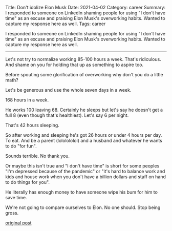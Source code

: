 Title: Don't idolize Elon Musk
Date: 2021-04-02
Category: career
Summary: I responded to someone on LinkedIn shaming people for using "I don't have time" as an excuse and praising Elon Musk's overworking habits. Wanted to capture my response here as well.
Tags: career

I responded to someone on LinkedIn shaming people for using "I don't have time" as an excuse and praising Elon Musk's overworking habits. Wanted to capture my response here as well.

---

Let's not try to normalize working 85-100 hours a week. That's ridiculous. And shame on you for holding that up as something to aspire too. 

Before spouting some glorification of overworking why don't you do a little math?

Let's be generous and use the whole seven days in a week. 

168 hours in a week. 

He works 100 leaving 68. Certainly he sleeps but let's say he doesn't get a full 8 (even though that's healthiest). Let's say 6 per night. 

That's 42 hours sleeping. 

So after working and sleeping he's got 26 hours or under 4 hours per day. To eat. And be a parent (lololololol) and a husband and whatever he wants to do "for fun".

Sounds terrible. No thank you.

Or maybe this isn't true and "I don't have time" is short for some peoples "I'm depressed because of the pandemic" or "it's hard to balance work and kids and house work when you don't have a billion dollars and staff on hand to do things for you". 

He literally has enough money to have someone wipe his bum for him to save time.

We're not going to compare ourselves to Elon. No one should. Stop being gross.

[original post](https://www.linkedin.com/posts/thomas-reck_elon-musk-works-around-85-until-100-hours-activity-6776786764372701184-2e3x)  